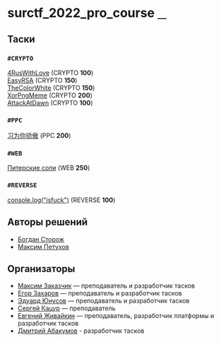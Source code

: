 # surctf_2022_pro_course [⠀](https://youtu.be/dQw4w9WgXcQ)
  
## Таски  
### `#CRYPTO`  
[4RusWithLove](tasks/crypto/4ruswithlove/) (CRYPTO **100**)  
[EasyRSA](tasks/crypto/easyrsa/) (CRYPTO **150**)  
[TheColorWhite](tasks/crypto/thecolorwhite/) (CRYPTO **150**)  
[XorPngMeme](tasks/crypto/xorpngmeme/) (CRYPTO **200**)  
[AttackAtDawn](tasks/crypto/attackatdawn/) (CRYPTO **100**)  
### `#PPC`  
[习为你骄傲](tasks/ppc/xi_is_proud_of_you/) (PPC **200**)  
### `#WEB`  
[Питерские соли](tasks/web/spbsalts) (WEB **250**)  
### `#REVERSE`  
[console.log("jsfuck")](tasks/reverse/console_log_jsfuck) (REVERSE **100**)  
  

## Авторы решений
* [Богдан Сторож](https://github.com/Klr1to)
* [Максим Петухов](https://github.com/maksp86)  


## Организаторы
* [Максим Заказчик](https://github.com/s4lat) — преподаватель и разработчик тасков
* [Егор Захаров](https://github.com/pigadoor) — преподаватель и разработчик тасков
* [Эдуард Юнусов](https://github.com/Killllero0) — преподаватель и разработчик тасков
* [Сергей Кацур](https://github.com/richkats) — преподаватель  
* [Евгений Живайкин](https://github.com/EZhivaikin) — преподаватель, разработчик платформы и разработчик тасков 
* [Дмитрий Абакумов](https://github.com/0MazaHacka0) - разработчик тасков
